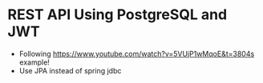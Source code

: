 # REST API Using PostgreSQL and JWT

- Following https://www.youtube.com/watch?v=5VUjP1wMqoE&t=3804s example!
- Use JPA instead of spring jdbc